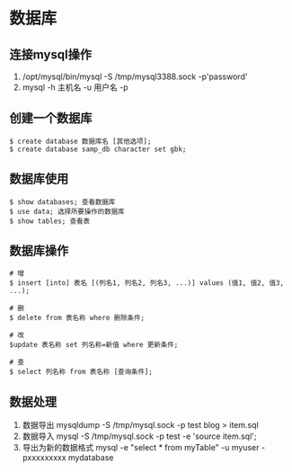 # 数据库

## 连接mysql操作
1. /opt/mysql/bin/mysql -S /tmp/mysql3388.sock -p'password'
2. mysql -h 主机名 -u 用户名 -p

## 创建一个数据库
```
$ create database 数据库名 [其他选项];
$ create database samp_db character set gbk;
```

## 数据库使用
```
$ show databases; 查看数据库
$ use data; 选择所要操作的数据库
$ show tables; 查看表
```

## 数据库操作
```
# 增
$ insert [into] 表名 [(列名1, 列名2, 列名3, ...)] values (值1, 值2, 值3, ...);

# 删
$ delete from 表名称 where 删除条件;

# 改
$update 表名称 set 列名称=新值 where 更新条件;

# 查
$ select 列名称 from 表名称 [查询条件];

```

## 数据处理
1. 数据导出
mysqldump -S /tmp/mysql.sock -p test blog > item.sql
2. 数据导入
mysql -S /tmp/mysql.sock -p test -e 'source item.sql';
3. 导出为新的数据格式
mysql -e "select * from myTable" -u myuser -pxxxxxxxxx mydatabase